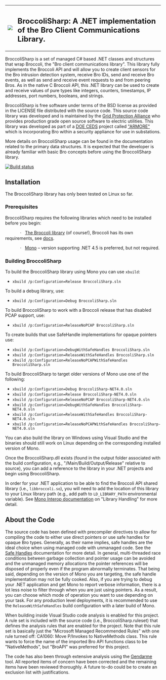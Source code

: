 <table>
    <tr>
        <td>
            <img src="http://gridprotectionalliance.github.io/BroccoliSharp/icons/BroccoliSharp.png"/>
        </td>
        <td>
            <h2>BroccoliSharp: A .NET implementation of the Bro Client Communications Library.</h2>
        </td>
    </tr>
</table>

<p>
    BroccoliSharp is a set of managed C# based .NET classes and structures that wrap
    Broccoli, the "Bro client communications library". This library fully implements
    the Broccoli API and will allow you to create client sensors for the Bro intrusion
    detection system, receive Bro IDs, send and receive Bro events, as well as send
    and receive event requests to and from peering Bros. As in the native C Broccoli
    API, this .NET library can be used to create and receive values of pure types like
    integers, counters, timestamps, IP addresses, port numbers, booleans, and strings.
</p>

<p>
    BroccoliSharp is free software under terms of the BSD license as provided in the LICENSE file
    distributed with the source code. This source code library was developed and is maintained by
    the <a href="https://www.gridprotectionalliance.org">Grid Protection Alliance</a> who provides
    production grade open source software to electric utilities.  This library was developed as
    part of a <a href="http://energy.gov/oe/services/technology-development/energy-delivery-systems-cybersecurity">DOE CEDS</a>
    project called <a href="https://www.controlsystemsroadmap.net/ieRoadmap%20Documents/GPA-ARMORE-CEDS_Peer_Review_2014.pdf">"ARMORE"</a>
    which is incorporating Bro within a security appliance for use in substations.
</p>

<p>
    More details on BroccoliSharp usage can be found in the documentation related to
    the primary data structures. It is expected that the developer is already familiar
    with basic Bro concepts before using the BroccoliSharp library.
</p>

[![Build status](https://ci.appveyor.com/api/projects/status/8jhnn7jjh3qv7qs4?svg=true)](https://ci.appveyor.com/project/ritchiecarroll/broccolisharp)

<h2>Installation</h2>

<p>
    The BroccoliSharp library has only been tested on Linux so far.
</p>

<h3>Prerequisites</h3>

<p>
    BroccoliSharp requires the following libraries which need to be installed before you begin:
</p>

<p style='text-indent: .5in'>
    <span style='font-family: Symbol'>·&#160;</span>&#160;
    <a href="https://www.bro.org/download/">The Broccoli library</a>
    (of course!), Broccoli has its own requirements, see
    <a href="https://www.bro.org/sphinx/components/broccoli/README.html">docs</a>.
</p>

<p style='text-indent: .5in'>
    <span style='font-family: Symbol'>·&#160;</span>&#160;
    <a href="http://www.mono-project.com/download/#download-lin">Mono</a> –
    version supporting .NET 4.5 is preferred, but not required.
</p>

<h3>Building BroccoliSharp</h3>

<p>
    To build the BroccoliSharp library using Mono you can use <code>xbuild</code>:
</p>

<p style='text-indent: .5in'>
    <ul>
    <li>
        <code>xbuild /p:Configuration=Release BroccoliSharp.sln</code>
    </li>
    </ul>          
</p>

<p>
    To build a debug library, use:
</p>

<p style='text-indent: .5in'>
    <ul>
    <li>
        <code>xbuild /p:Configuration=Debug BroccoliSharp.sln</code>
    </li>
    </ul>          
</p>
        
<p>
    To build BroccoliSharp to work with a Broccoli release that has disabled PCAP support, use:
</p>

<p style='text-indent: .5in'>
    <ul>
    <li>
        <code>xbuild /p:Configuration=ReleaseNoPCAP BroccoliSharp.sln</code>
    </li>
    </ul>          
</p>

<p>
    To create builds that use SafeHandle implementations for opaque pointers use:
</p>

<p style='text-indent: .5in'>
    <ul>
    <li>
        <code>xbuild /p:Configuration=DebugWithSafeHandles BroccoliSharp.sln</code>
    </li>
    <li>
        <code>xbuild /p:Configuration=ReleaseWithSafeHandles BroccoliSharp.sln</code>
    </li>
    <li>
        <code>xbuild /p:Configuration=ReleaseNoPCAPWithSafeHandles BroccoliSharp.sln</code>
    </li>
    </ul>
</p>

<p>
    To build BroccoliSharp to target older versions of Mono use one of the following:
</p>

<p style='text-indent: .5in'>
    <ul>
    <li>
        <code>xbuild /p:Configuration=Debug BroccoliSharp-NET4.0.sln</code>
    </li>
    <li>
        <code>xbuild /p:Configuration=Release BroccoliSharp-NET4.0.sln</code>
    </li>
    <li>
        <code>xbuild /p:Configuration=ReleaseNoPCAP BroccoliSharp-NET4.0.sln</code>
    </li>
    <li>
        <code>xbuild /p:Configuration=DebugWithSafeHandles BroccoliSharp-NET4.0.sln</code>
    </li>
    <li>
        <code>xbuild /p:Configuration=ReleaseWithSafeHandles BroccoliSharp-NET4.0.sln</code>
    </li>
    <li>
        <code>xbuild /p:Configuration=ReleaseNoPCAPWithSafeHandles BroccoliSharp-NET4.0.sln</code>
    </li>
    </ul>
</p>

<p>
    You can also build the library on Windows using Visual Studio and the binaries
    should still work on Linux depending on the corresponding installed version of
    Mono.
</p>

<p>
    Once the BroccoliSharp.dll exists (found in the output folder associated with
    the build configuration, e.g., "/Main/Build/Output/Release" relative to source),
    you can add a reference to the library in your .NET projects and begin using
    BroccoliSharp.
</p>

<p>
    In order for your .NET application to be able to find the Broccoli API shared library (i.e.,
    <code>libbroccoli.so</code>), you will need to add the location of this library to your
    Linux library path (e.g., add path to <code>LD_LIBRARY_PATH</code> environmental variable).
    See <a href="http://www.mono-project.com/docs/advanced/pinvoke/">Mono Interop documentation</a> on
    "Library Handling" for more detail.
</p>

<h2>About the Code</h2>

<p>
    The source code has been defined with precompiler directives to allow for compiling the code to
    either use direct pointers or use safe handles for opaque Bro types. Generally, as their name
    implies, safe handles are the ideal choice when using managed code with unmanaged code. See the
    <a href="http://msdn.microsoft.com/en-us/library/fh21e17c(v=vs.110).aspx">Safe Handles</a>
    documentation for more detail. In general, multi-threaded race conditions between garbage collection
    and pointer usage can be avoided and the unmanaged memory allocations the pointer references will
    be disposed of properly even if the program abnormally terminates. That being said, depending on the
    version of Mono you are targeting, the safe handle implementation may not be fully cooked. Also, if
    you are trying to debug your .NET application and get Mono to report verbose information, there is a
    lot less noise to filter through when you are just using pointers. As a result, you can choose which
    mode of operation you want to use depending on your task. For any production level deployments, it is
    recommended to use the <code>ReleaseWithSafeHandles</code> build configuration with a
    later build of Mono.
</p>
        
<p>
    When building inside Visual Studio code analysis is enabled for this project. A rule set is included
    with the source code (i.e., BroccoliSharp.ruleset) that defines the analysis rules that are enabled for
    the project. Note that this rule set is basically just the "Microsoft Managed Recommended Rules" with
    one rule turned off: CA1060: Move P/Invokes to NativeMethods class. This rule wants to force the name
    of the imported Bro API functions class to be "NativeMethods", but "BroAPI" was preferred for this project.
</p>
<p>
    The code has also been through extensive analysis using the
    <a href="http://www.mono-project.com/docs/tools+libraries/tools/gendarme/">Gendarme</a> tool. All reported
    items of concern have been corrected and the remaining items have been reviewed thoroughly. A future to-do
    could be to create an exclusion list with justifications.
</p>
